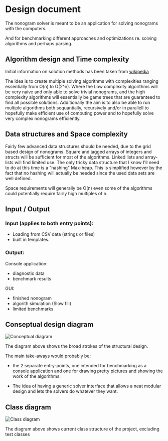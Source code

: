 # Design document

The nonogram solver is meant to be an application for solving nonograms with the computers.

And for benchmarking different approaches and optimizations re. solving algorithms and perhaps parsing.

## Algorithm design and Time complexity

Initial information on solution methods has been taken from [wikipedia](https://en.wikipedia.org/wiki/Nonogram#Solution_techniques)

The idea is to create multiple solving algorithms with complexities ranging essentially from O(n) to O(2^n). 
Where the Low complexity algorithms will be very naive and only able to solve trivial nonograms, and the high complexity algorithms will essentially be game trees that are guaranteed to find all possible solutions. Additionally the aim is to also be able to run multiple algorithms both sequantially, recursively and/or in parallell to hopefully make efficient use of computing power and to hopefully solve very complex nonograms efficiently. 

## Data structures and Space complexity

Fairly few advanced data structures should be needed, due to the grid based design of nonograms.
Square and jagged arrays of integers and structs will be sufficient for most of the algorithms.
Linked lists and array-lists will find limited use.
The only tricky data structure that I know I'll need to do at this time is a "hashing" Max-heap. This is simplified however by the fact that no hashing will actually be needed since the used data sets are well defined.

Space requirements will generally be O(n) even some of the algorithms could potentially require fairly high multiples of n.

## Input / Output

### Input (applies to both entry points):  
* Loading from CSV data (strings or files)
* built in templates.

### Output:  
Console application:
* diagnostic data 
* benchmark results

GUI:
* finished nonogram
* algorith simulation (Slow fill)
* limited benchmarks

## Conseptual design diagram

![Conceptual diagram](https://github.com/saskeli/NonogramSolver_TiRa/blob/master/Documentation/Data/Rough_structural_design_diagram.png)

The diagram above shows the broad strokes of the structural design. 

The main take-aways would probably be:

* the 2 separate entry-points, one intended for benchmarking as a console application and one for drawing pretty pictures and showing the work of the algorithms.
 
* The idea of having a generic solver interface that allows a neat modular design and lets the solvers do whatever they want.
 
## Class diagram

![Class diagram](https://github.com/saskeli/NonogramSolver_TiRa/blob/master/Documentation/Data/Class_diagram.png)

The diagram above shows current class structure of the project, excluding test classes
